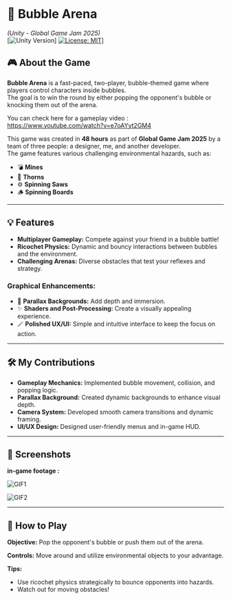# 🫧 Bubble Arena  
*(Unity - Global Game Jam 2025)*  
[![Unity Version](https://img.shields.io/badge/Unity-6+-black.svg?logo=unity)]
[![License: MIT](https://img.shields.io/badge/License-MIT-yellow.svg)](https://img.shields.io/badge/License-MIT-yellow.svg)]

## 🎮 About the Game  
**Bubble Arena** is a fast-paced, two-player, bubble-themed game where players control characters inside bubbles.  
The goal is to win the round by either popping the opponent's bubble or knocking them out of the arena.  

You can check here for a gameplay video : https://www.youtube.com/watch?v=e7oAYyt2GM4

This game was created in **48 hours** as part of **Global Game Jam 2025** by a team of three people: a designer, me, and another developer.  
The game features various challenging environmental hazards, such as:  

- 💣 **Mines**  
- 🌵 **Thorns**  
- ⚙️ **Spinning Saws**  
- 🪵 **Spinning Boards**  

---

## 💡 Features  

- **Multiplayer Gameplay:** Compete against your friend in a bubble battle!  
- **Ricochet Physics:** Dynamic and bouncy interactions between bubbles and the environment.  
- **Challenging Arenas:** Diverse obstacles that test your reflexes and strategy.  

### Graphical Enhancements:  
- 🌌 **Parallax Backgrounds:** Add depth and immersion.  
- ✨ **Shaders and Post-Processing:** Create a visually appealing experience.  
- 🪄 **Polished UX/UI:** Simple and intuitive interface to keep the focus on action.  

---

## 🛠️ My Contributions  
- **Gameplay Mechanics:** Implemented bubble movement, collision, and popping logic.  
- **Parallax Background:** Created dynamic backgrounds to enhance visual depth.  
- **Camera System:** Developed smooth camera transitions and dynamic framing.  
- **UI/UX Design:** Designed user-friendly menus and in-game HUD.  

---

## 📸 Screenshots  
**in-game footage :**

![GIF1](Assets/Screenshots/BubbleArenaDemo1.gif)

![GIF2](Assets/Screenshots/BubbleArenaDemo2.gif)

---

## 🚀 How to Play  
**Objective:** Pop the opponent's bubble or push them out of the arena.  

**Controls:** Move around and utilize environmental objects to your advantage.  

**Tips:**  
- Use ricochet physics strategically to bounce opponents into hazards.  
- Watch out for moving obstacles!
